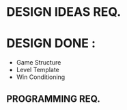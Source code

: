 # DESIGN IDEAS REQ.

# DESIGN DONE : 
 * Game Structure
 * Level Template
 * Win Conditioning

## PROGRAMMING REQ.